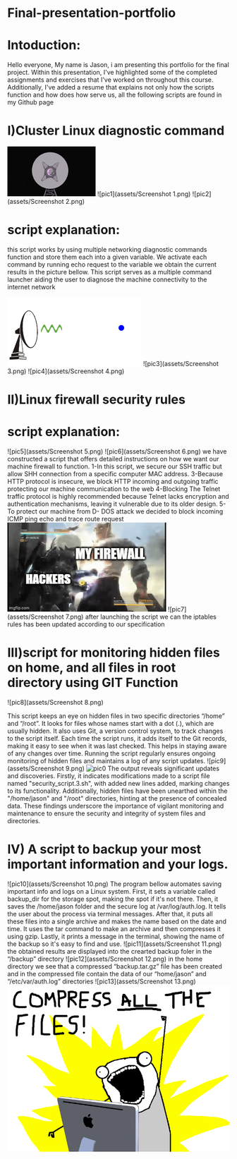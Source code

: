# Final-presentation-portfolio

# Intoduction:
Hello everyone, My name is Jason, i am presenting this portfolio for the final project. Within this presentation, I've highlighted some of the completed assignments and exercises that I've worked on throughout this course. Additionally, I've added a resume that explains not only how the scripts function and how does how serve us, all the following scripts are found in my Github page 



# I)Cluster Linux diagnostic command
![pic0](assets/200w.gif)
![pic1](assets/Screenshot 1.png)
![pic2](assets/Screenshot 2.png)
# script explanation:
this script works by using multiple networking diagnostic commands function and store them each into a given variable.
We activate each command by running echo request to the variable we obtain the current results in the picture bellow. 
This script serves as a multiple command launcher aiding the user to diagnose the machine connectivity to the internet network


![pic0](assets/radarops.gif)
![pic3](assets/Screenshot 3.png)
![pic4](assets/Screenshot 4.png)


# II)Linux firewall security rules
# script explanation:
![pic5](assets/Screenshot 5.png)
![pic6](assets/Screenshot 6.png)
we have constructed a script that offers detailed instructions on how we want our machine firewall to function.
1-In this script, we secure our SSH traffic but allow SHH connection from a specific computer MAC address.
3-Because HTTP protocol is insecure, we block HTTP incoming and outgoing traffic protecting our machine communication to the web
4-Blocking The Telnet traffic protocol is highly recommended because Telnet lacks encryption and authentication mechanisms, leaving it vulnerable due to its older design. 
5-To protect our machine from D- DOS attack we decided to block incoming  ICMP ping echo and  trace route request
![pic0](assets/89ow1b.gif)
![pic7](assets/Screenshot 7.png)
after launching the script we can the iptables rules has been updated according to our specification


# III)script for monitoring hidden files on home, and all files in root directory using GIT Function
![pic8](assets/Screenshot 8.png)

This script keeps an eye on hidden files in two specific directories “/home” and “/root”. It looks for files whose names start with a dot (.), which are usually hidden. It also uses Git, a version control system, to track changes to the script itself. Each time the script runs, it adds itself to the Git records, making it easy to see when it was last checked. This helps in staying aware of any changes over time. Running the script regularly ensures ongoing monitoring of hidden files and maintains a log of any script updates.
![pic9](assets/Screenshot 9.png)
![pic0](assets/3d6d22105459531.5f918f1f20af0.gif)
The output reveals significant updates and discoveries. Firstly, it indicates modifications made to a script file named "security_script.3.sh", with added new lines added, marking changes to its functionality. Additionally, hidden files have been unearthed within the "/home/jason" and "/root" directories, hinting at the presence of concealed data. These findings underscore the importance of vigilant monitoring and maintenance to ensure the security and integrity of system files and directories.

# IV) A script to backup your most important information and your logs. 
![pic10](assets/Screenshot 10.png)
The program bellow automates saving important info and logs on a Linux system. First, it sets a variable called backup_dir for the storage spot, making the spot if it's not there. Then, it saves the /home/jason folder and the secure log at /var/log/auth.log. It tells the user about the process via terminal messages. After that, it puts all these files into a single archive and makes the name based on the date and time. It uses the tar command to make an archive and then compresses it using gzip. Lastly, it prints a message in the terminal, showing the name of the backup so it's easy to find and use.
![pic11](assets/Screenshot 11.png)
the obtained results are displayed into the crearted backup foler in the “/backup” directory
![pic12](assets/Screenshot 12.png)
in the home directory we see that a compressed “backup.tar.gz” file has been created and in the compressed file contain the data of our “home/jason” and  “/etc/var/auth.log” directories
![pic13](assets/Screenshot 13.png)
![pic0](assets/dbefcee01207008a554e731e0236a8e3.png)
